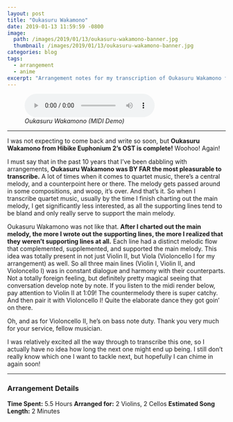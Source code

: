 ```yaml
---
layout: post
title: "Oukasuru Wakamono"
date: 2019-01-13 11:59:59 -0800
image: 
  path: /images/2019/01/13/oukasuru-wakamono-banner.jpg
  thumbnail: /images/2019/01/13/oukasuru-wakamono-banner.jpg
categories: blog
tags:
  - arrangement
  - anime
excerpt: "Arrangement notes for my transcription of Oukasuru Wakamono from Kyoto Animations’s Hibike! Euphonium series."
---
```


<figure class="align-center">
    <audio
        controls
        preload
        class="align-center"
        src="/assets/2019/01/13/oukasuru-wakamono-midi-demo.mp3">
    </audio>
    <figcaption><i>Oukasuru Wakamono (MIDI Demo)</i></figcaption>
</figure>

<hr>

I was not expecting to come back and write so soon, but **Oukasuru Wakamono from Hibike Euphonium 2’s OST is complete!**  Woohoo!  Again!

I must say that in the past 10 years that I’ve been dabbling with arrangements, **Oukasuru Wakamono was BY FAR the most pleasurable to transcribe.**  A lot of times when it comes to quartet music, there’s a central melody, and a counterpoint here or there.  The melody gets passed around in some compositions, and woop, it’s over.  And that’s it.  So when I transcribe quartet music, usually by the time I finish charting out the main melody, I get significantly less interested, as all the supporting lines tend to be bland and only really serve to support the main melody.

Oukasuru Wakamono was not like that.  **After I charted out the main melody, the more I wrote out the supporting lines, the more I realized that they weren’t supporting lines at all.**  Each line had a distinct melodic flow that complemented, supplemented, and supported the main melody.  This idea was totally present in not just Violin II, but Viola (Violoncello I for my arrangement) as well.  So all three main lines (Violin I, Violin II, and Violoncello I) was in constant dialogue and harmony with their counterparts.  Not a totally foreign feeling, but definitely pretty magical seeing that conversation develop note by note.  If you listen to the midi render below, pay attention to Violin II at 1:09!  The countermelody there is super catchy.  And then pair it with Violoncello I!  Quite the elaborate dance they got goin’ on there.

Oh, and as for Violoncello II, he’s on bass note duty.  Thank you very much for your service, fellow musician.

I was relatively excited all the way through to transcribe this one, so I actually have no idea how long the next one might end up being.  I still don’t really know which one I want to tackle next, but hopefully I can chime in again soon!

<hr>

### Arrangement Details

**Time Spent:**  5.5 Hours
**Arranged for:**  2 Violins, 2 Cellos
**Estimated Song Length:**  2 Minutes
